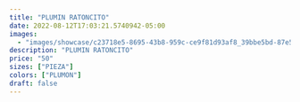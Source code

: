 ```yaml
---
title: "PLUMIN RATONCITO"
date: 2022-08-12T17:03:21.5740942-05:00
images:
  - "images/showcase/c23718e5-8695-43b8-959c-ce9f81d93af8_39bbe5bd-87e5-4b07-a418-57fc4768b272.webp"
description: "PLUMIN RATONCITO"
price: "50"
sizes: ["PIEZA"]
colors: ["PLUMON"]
draft: false
---
```

